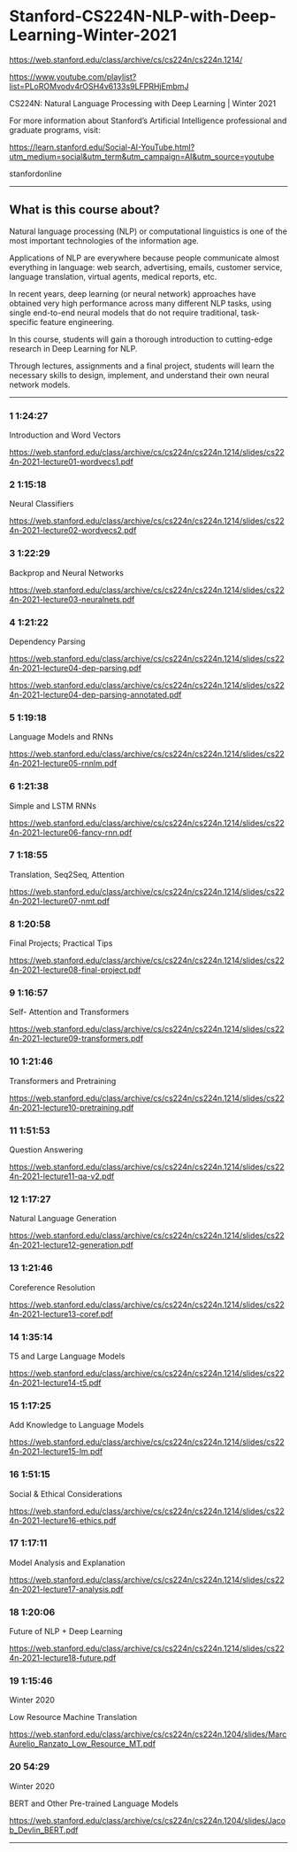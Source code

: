# Stanford-CS224N-NLP-with-Deep-Learning-Winter-2021

https://web.stanford.edu/class/archive/cs/cs224n/cs224n.1214/

https://www.youtube.com/playlist?list=PLoROMvodv4rOSH4v6133s9LFPRHjEmbmJ

CS224N: Natural Language Processing with Deep Learning | Winter 2021



For more information about Stanford’s Artificial Intelligence professional and graduate programs, visit: 

https://learn.stanford.edu/Social-AI-YouTube.html?utm_medium=social&utm_term&utm_campaign=AI&utm_source=youtube

stanfordonline

-------

## What is this course about?

Natural language processing (NLP) or computational linguistics is one of the most important technologies of the information age. 

Applications of NLP are everywhere because people communicate almost everything in language: web search, advertising, emails, customer service, language translation, virtual agents, medical reports, etc. 

In recent years, deep learning (or neural network) approaches have obtained very high performance across many different NLP tasks, using single end-to-end neural models that do not require traditional, task-specific feature engineering. 

In this course, students will gain a thorough introduction to cutting-edge research in Deep Learning for NLP. 

Through lectures, assignments and a final project, students will learn the necessary skills to design, implement, and understand their own neural network models.



-------


### 1 1:24:27

Introduction and Word Vectors

https://web.stanford.edu/class/archive/cs/cs224n/cs224n.1214/slides/cs224n-2021-lecture01-wordvecs1.pdf

### 2 1:15:18

Neural Classifiers

https://web.stanford.edu/class/archive/cs/cs224n/cs224n.1214/slides/cs224n-2021-lecture02-wordvecs2.pdf

### 3 1:22:29

Backprop and Neural Networks

https://web.stanford.edu/class/archive/cs/cs224n/cs224n.1214/slides/cs224n-2021-lecture03-neuralnets.pdf

### 4 1:21:22

Dependency Parsing

https://web.stanford.edu/class/archive/cs/cs224n/cs224n.1214/slides/cs224n-2021-lecture04-dep-parsing.pdf

https://web.stanford.edu/class/archive/cs/cs224n/cs224n.1214/slides/cs224n-2021-lecture04-dep-parsing-annotated.pdf

### 5 1:19:18

Language Models and RNNs

https://web.stanford.edu/class/archive/cs/cs224n/cs224n.1214/slides/cs224n-2021-lecture05-rnnlm.pdf

### 6 1:21:38

Simple and LSTM RNNs

https://web.stanford.edu/class/archive/cs/cs224n/cs224n.1214/slides/cs224n-2021-lecture06-fancy-rnn.pdf

### 7 1:18:55

Translation, Seq2Seq, Attention

https://web.stanford.edu/class/archive/cs/cs224n/cs224n.1214/slides/cs224n-2021-lecture07-nmt.pdf

### 8 1:20:58

Final Projects; Practical Tips

https://web.stanford.edu/class/archive/cs/cs224n/cs224n.1214/slides/cs224n-2021-lecture08-final-project.pdf

### 9 1:16:57

Self- Attention and Transformers

https://web.stanford.edu/class/archive/cs/cs224n/cs224n.1214/slides/cs224n-2021-lecture09-transformers.pdf

### 10 1:21:46

Transformers and Pretraining

https://web.stanford.edu/class/archive/cs/cs224n/cs224n.1214/slides/cs224n-2021-lecture10-pretraining.pdf

### 11 1:51:53

Question Answering

https://web.stanford.edu/class/archive/cs/cs224n/cs224n.1214/slides/cs224n-2021-lecture11-qa-v2.pdf

### 12 1:17:27

Natural Language Generation

https://web.stanford.edu/class/archive/cs/cs224n/cs224n.1214/slides/cs224n-2021-lecture12-generation.pdf

### 13 1:21:46

Coreference Resolution

https://web.stanford.edu/class/archive/cs/cs224n/cs224n.1214/slides/cs224n-2021-lecture13-coref.pdf

### 14 1:35:14

T5 and Large Language Models

https://web.stanford.edu/class/archive/cs/cs224n/cs224n.1214/slides/cs224n-2021-lecture14-t5.pdf

### 15 1:17:25

Add Knowledge to Language Models

https://web.stanford.edu/class/archive/cs/cs224n/cs224n.1214/slides/cs224n-2021-lecture15-lm.pdf

### 16 1:51:15

Social & Ethical Considerations

https://web.stanford.edu/class/archive/cs/cs224n/cs224n.1214/slides/cs224n-2021-lecture16-ethics.pdf

### 17 1:17:11

Model Analysis and Explanation

https://web.stanford.edu/class/archive/cs/cs224n/cs224n.1214/slides/cs224n-2021-lecture17-analysis.pdf

### 18 1:20:06

Future of NLP + Deep Learning

https://web.stanford.edu/class/archive/cs/cs224n/cs224n.1214/slides/cs224n-2021-lecture18-future.pdf


### 19 1:15:46

Winter 2020

Low Resource Machine Translation

https://web.stanford.edu/class/archive/cs/cs224n/cs224n.1204/slides/MarcAurelio_Ranzato_Low_Resource_MT.pdf

### 20 54:29

Winter 2020

BERT and Other Pre-trained Language Models

https://web.stanford.edu/class/archive/cs/cs224n/cs224n.1204/slides/Jacob_Devlin_BERT.pdf

-------
